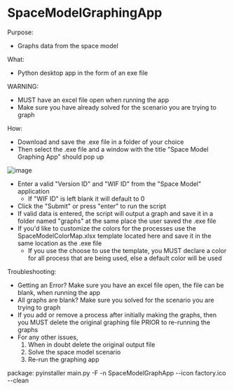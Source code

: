 # SpaceModelGraphingApp

Purpose:
- Graphs data from the space model

What:
- Python desktop app in the form of an exe file

WARNING:
- MUST have an excel file open when running the app
- Make sure you have already solved for the scenario you are trying to graph

How: 
- Download and save the .exe file in a folder of your choice
- Then select the .exe file and a window with the title "Space Model Graphing App" should pop up

![image](https://user-images.githubusercontent.com/89600331/151611080-8144a6eb-2d65-4c72-b9cb-ca1779a1d937.png)
- Enter a valid "Version ID" and "WIF ID" from the "Space Model" application
  -  If "WIF ID" is left blank it will default to 0
- Click the "Submit" or press "enter" to run the script
- If valid data is entered, the script will output a graph and save it in a folder named "graphs" at the same place the user saved the .exe file
- If you'd like to customize the colors for the processes use the SpaceModelColorMap.xlsx template located here and save it in the same location as the .exe file
  - If you use the choose to use the template, you MUST declare a color for all process that are being used, else a default color will be used

Troubleshooting:
- Getting an Error? Make sure you have an excel file open, the file can be blank, when running the app
- All graphs are blank? Make sure you solved for the scenario you are trying to graph
- If you add or remove a process after initially making the graphs, then you MUST delete the original graphing file PRIOR to re-running the graphs
- For any other issues, 
    1. When in doubt delete the original output file
    2. Solve the space model scenario 
    3. Re-run the graphing app


package: pyinstaller main.py -F -n SpaceModelGraphApp --icon factory.ico --clean
